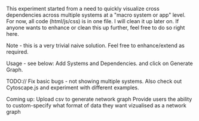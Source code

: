 This experiment started from a need to quickly visualize cross dependencies across multiple systems at a "macro system or app" level. 
For now, all code (html/js/css) is in one file. I will clean it up later on. If anyone wants to enhance or clean this up further, feel free to do so right here. 

Note - this is a very trivial naive solution. Feel free to enhance/extend as required.

Usage - see below: Add Systems and Dependencies. and click on Generate Graph.

TODO://
Fix basic bugs - not showing multiple systems. 
Also check out Cytoscape.js and experiment with different examples.

Coming up: 
Upload csv to generate network graph
Provide users the ability to custom-specify what format of data they want vizualised as a network graph



